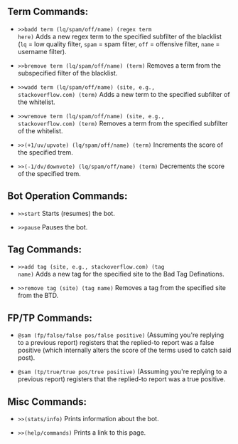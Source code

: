 <h2>Term Commands:</h2>

 - <code>>>badd term (lq/spam/off/name) (regex term here)</code> Adds a new regex term to the specified subfilter of the blacklist (<code>lq</code> = low quality filter, <code>spam</code> = spam filter, <code>off</code> = offensive filter, <code>name</code> = username filter). 

 - <code>>>bremove term (lq/spam/off/name) (term)</code> Removes a term from the subspecified filter of the blacklist.
 
 - <code>>>wadd term (lq/spam/off/name) (site, e.g., stackoverflow.com) (term)</code> Adds a new term to the specified subfilter of the whitelist.
 
 - <code>>>wremove term (lq/spam/off/name) (site, e.g., stackoverflow.com) (term)</code> Removes a term from the specified subfilter of the whitelist.
 
 - <code>>>(+1/uv/upvote) (lq/spam/off/name) (term)</code> Increments the score of the specified trem.
 
 - <code>>>(-1/dv/downvote) (lq/spam/off/name) (term)</code> Decrements the score of the specified trem.
 
<h2>Bot Operation Commands:</h2>

 - <code>>>start</code> Starts (resumes) the bot.
 
 - <code>>>pause</code> Pauses the bot.
 
<h2>Tag Commands:</h2>

 - <code>>>add tag (site, e.g., stackoverflow.com) (tag name)</code> Adds a new tag for the specified site to the Bad Tag Definations.
 
 - <code>>>remove tag (site) (tag name)</code> Removes a tag from the specified site from the BTD.
 
<h2>FP/TP Commands:</h2>

 - <code>@sam (fp/false/false pos/false positive)</code> (Assuming you're replying to a previous report) registers that the replied-to report was a false positive (which internally alters the score of the terms used to catch said post).
 
 - <code>@sam (tp/true/true pos/true positive)</code> (Assuming you're replying to a previous report) registers that the replied-to report was a true positive.
 
<h2>Misc Commands:</h2>

 - <code>>>(stats/info)</code> Prints information about the bot.
 
 - <code>>>(help/commands)</code> Prints a link to this page.

